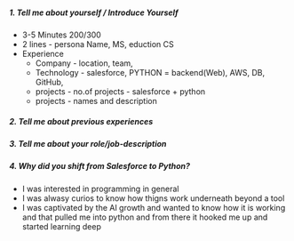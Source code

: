 
##### 1. Tell me about yourself / Introduce Yourself
- 3-5 Minutes 200/300
- 2 lines - persona Name, MS, eduction CS
- Experience
	- Company - location, team, 
	- Technology - salesforce, PYTHON = backend(Web), AWS, DB, GitHub, 
	- projects - no.of projects - salesforce  + python
	- projects - names and description

##### 2. Tell me about previous experiences

##### 3. Tell me about your role/job-description

##### 4. Why did you shift from Salesforce to Python?
- I was interested in programming in general
- I was alwasy curios to know how thigns work underneath beyond a tool
- I was captivated by the AI growth and wanted to know how it is working and that pulled me into python and from there it hooked me up and started learning deep